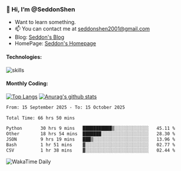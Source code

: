 ### 👋 Hi, I’m @SeddonShen
- Want to learn something.
- 📫 You can contact me at seddonshen2001@gmail.com
- Blog: [Seddon's Blog](https://seddonshen.github.io/)
- HomePage: [Seddon's Homepage](https://seddonshen.github.io/)

#### Technologies:

![skills](https://skillicons.dev/icons?i=scala,js,html,css,bootstrap,jquery,c,cpp,cloudflare,django,docker,flask,git,github,githubactions,linux,latex,mysql,nodejs,ps,php,pr,py,raspberrypi,redis,unreal,v,vscode,vue,bash)

#### Monthly Coding:
[![Top Langs](https://github-readme-stats.vercel.app/api/top-langs?username=seddonshen&show_icons=true&locale=en&layout=compact&hide=html&langs_count=8)](https://github.com/SeddonShen/)
[![Anurag's github stats](https://github-readme-stats.vercel.app/api?username=SeddonShen&count_private=true&show_icons=true)](https://github.com/anuraghazra/github-readme-stats)
<!--START_SECTION:waka-->

```txt
From: 15 September 2025 - To: 15 October 2025

Total Time: 66 hrs 50 mins

Python       30 hrs 9 mins   ███████████▒░░░░░░░░░░░░░   45.11 %
Other        18 hrs 54 mins  ███████░░░░░░░░░░░░░░░░░░   28.30 %
JSON         9 hrs 19 mins   ███▒░░░░░░░░░░░░░░░░░░░░░   13.96 %
Bash         1 hr 51 mins    ▓░░░░░░░░░░░░░░░░░░░░░░░░   02.77 %
CSV          1 hr 38 mins    ▓░░░░░░░░░░░░░░░░░░░░░░░░   02.44 %
```

<!--END_SECTION:waka-->

![WakaTime Daily](https://wakatime.com/share/@seddon2001/61a7e342-5f12-4fea-bf92-1fac161e97d6.svg)
<!---
SeddonShen/SeddonShen is a ✨ special ✨ repository because its `README.md` (this file) appears on your GitHub profile.
You can click the Preview link to take a look at your changes.
--->
